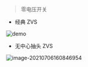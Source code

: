 <!--
title: ZVS
sort:
-->

> 零电压开关

- 经典 ZVS

![demo](https://img-1257284600.cos.ap-beijing.myqcloud.com/2021/demo.png)

- 无中心抽头 ZVS

![image-20210706160846954](https://img-1257284600.cos.ap-beijing.myqcloud.com/2021/20210706160847.png)
